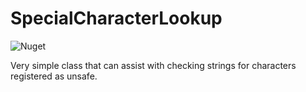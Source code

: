 # SpecialCharacterLookup

![Nuget](https://img.shields.io/nuget/v/SpecialCharacterLookup)

Very simple class that can assist with checking strings for characters registered as unsafe.
